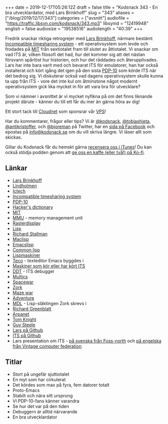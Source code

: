 +++
date = 2019-12-17T05:26:12Z
draft = false
title = "Kodsnack 343 - En bra utvecklardator, med Lars Brinkhoff"
slug = "343"
aliases = ["/blog/2019/12/17/343"]
categories = ["avsnitt"]
audiofile = "https://traffic.libsyn.com/kodsnack/343.mp3"
libsynid = "12419948"
english = false
audiosize = "19538516"
audiolength = "40:39"
+++

Fredrik snackar riktiga retrogrejer med [Lars Brinkhoff](https://github.com/larsbrinkhoff), närmare bestämt [Incompatible timesharing system](https://en.wikipedia.org/wiki/Incompatible_Timesharing_System) - ett operativsystem som levde och frodades på [MIT](https://en.wikipedia.org/wiki/Massachusetts_Institute_of_Technology) från sextiotalet fram till slutet av åttiotalet. Vi snackar om vad ITS är, vilken filosofi det had, hur det kommer sig att det nästan försvann spårlöst hur historien, och hur det räddades och återupplivades. Lars har inte bara varit med och bevarat ITS för emulatorer, han har också installerat och kört igång det igen på den sista [PDP-10](https://en.wikipedia.org/wiki/PDP-10) som körde ITS när det bedrog sig. Vi diskuterar också vad dagens operativsystem skulle kunna ta upp från ITS - vore det inte kul om åtminstone något modernt operativsystem gick lika mycket in för att vara bra för utvecklare?

Som vi nämner i avsnittet är vi mycket nyfikna på om det finns liknande projekt därute - känner du till ett får du mer än gärna höra av dig!

Ett stort tack till [Cloudnet](http://www.cloudnet.se) som sponsrar vår [VPS](http://en.wikipedia.org/wiki/Virtual_private_server)!

Har du kommentarer, frågor eller tips? Vi är [@kodsnack](https://www.twitter.com/kodsnack), [@tobiashieta](https://www.twitter.com/tobiashieta), [@antikristoffer](https://www.twitter.com/antikristoffer), och [@bjoreman](https://www.twitter.com/bjoreman) på Twitter, har en [sida på Facebook](https://www.facebook.com/kodsnack) och epostas på [info@kodsnack.se](mailto:info@kodsnack.se) om du vill skriva längre. Vi läser allt som skickas.

Gillar du Kodsnack får du hemskt gärna [recensera oss i iTunes](http://itunes.apple.com/se/podcast/kodsnack/id561631498?l=en)! Du kan också stödja podden genom att <a href="https://ko-fi.com/kodsnack" rel="payment">ge oss en kaffe (eller två!) på Ko-fi</a>.

## Länkar ##
* [Lars Brinkhoff](https://github.com/larsbrinkhoff)
* [Lindholmen](https://sv.wikipedia.org/wiki/Lindholmen,_G%C3%B6teborg)
* [Ictech](https://ictech.se/)
* [Incompatible timesharing system](https://en.wikipedia.org/wiki/Incompatible_Timesharing_System#Original_developers)
* [PDP-10](https://en.wikipedia.org/wiki/PDP-10)
* [Hacker's dictionary](https://www.dourish.com/goodies/jargon.html)
* [MIT](https://en.wikipedia.org/wiki/Massachusetts_Institute_of_Technology)
* [MMU](https://en.wikipedia.org/wiki/Memory_management_unit) - memory management unit
* [Rasterdisplay](http://printwiki.org/Raster_Display)
* [Lisp](https://en.wikipedia.org/wiki/Lisp_%28programming_language%29)
* [Richard Stallman](https://en.wikipedia.org/wiki/Richard_Stallman)
* [Maclisp](https://en.wikipedia.org/wiki/Maclisp)
* [Emacslisp](https://en.wikipedia.org/wiki/Emacs_Lisp)
* [Common lisp](https://en.wikipedia.org/wiki/Common_Lisp)
* [Lispmaskiner](https://en.wikipedia.org/wiki/Lisp_machine)
* [Teco](https://en.wikipedia.org/wiki/TECO_%28text_editor%29) - texteditor Emacs byggdes i
* [Maskiner som kör eller har kört ITS](https://github.com/PDP-10/its/issues/181)
* [DDT](https://en.wikipedia.org/wiki/Dynamic_debugging_technique) - ITS debugger
* [Multics](https://en.wikipedia.org/wiki/Multics)
* [Spacewar](https://en.wikipedia.org/wiki/Spacewar!)
* [Zork](https://en.wikipedia.org/wiki/Zork)
* [Maze war](https://en.wikipedia.org/wiki/Maze_War)
* [Adventure](https://en.wikipedia.org/wiki/Colossal_Cave_Adventure)
* [MDL](https://en.wikipedia.org/wiki/MDL_%28programming_language%29) - Lisp-släktingen Zork skrevs i
* [Richard Greenblatt](https://en.wikipedia.org/wiki/Richard_Greenblatt_%28programmer%29)
* [Arpanet](https://en.wikipedia.org/wiki/ARPANET)
* [Tom Knight](https://en.wikipedia.org/wiki/Tom_Knight_%28scientist%29)
* [Guy Steele](https://en.wikipedia.org/wiki/Guy_L._Steele_Jr.)
* [Lars på Github](https://github.com/larsbrinkhoff)
* [ITS på Github](https://github.com/PDP-10/its)
* Lars presentation om ITS - [på svenska från Foss-north](https://www.youtube.com/watch?v=Jgo53c7-SUQ) och [på engelska från Vintage computer federation](https://www.youtube.com/watch?v=yj3y1b0mh_M)

## Titlar ##
* Stort på ungefär sjuttiotalet
* En myt som har cirkulerat
* Det kördes som max på fyra, fem datorer totalt
* Proto-Emacs
* Stabilt och nära sitt ursprung
* Vi PDP-10-fans känner varandra
* Se hur det var på den tiden
* Debuggern är alltid närvarande
* En bra utvecklardator